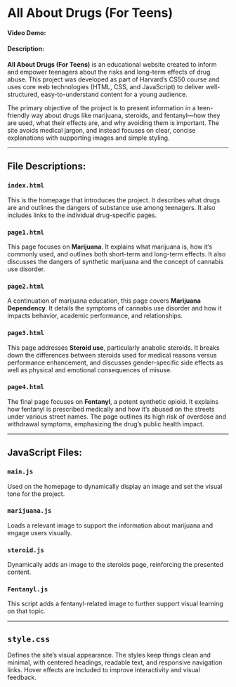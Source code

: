 # All About Drugs (For Teens)
#### Video Demo: <URL HERE>
#### Description:

**All About Drugs (For Teens)** is an educational website created to inform and empower teenagers about the risks and long-term effects of drug abuse. This project was developed as part of Harvard’s CS50 course and uses core web technologies (HTML, CSS, and JavaScript) to deliver well-structured, easy-to-understand content for a young audience.

The primary objective of the project is to present information in a teen-friendly way about drugs like marijuana, steroids, and fentanyl—how they are used, what their effects are, and why avoiding them is important. The site avoids medical jargon, and instead focuses on clear, concise explanations with supporting images and simple styling.

---

## File Descriptions:

### `index.html`
This is the homepage that introduces the project. It describes what drugs are and outlines the dangers of substance use among teenagers. It also includes links to the individual drug-specific pages.

### `page1.html`
This page focuses on **Marijuana**. It explains what marijuana is, how it’s commonly used, and outlines both short-term and long-term effects. It also discusses the dangers of synthetic marijuana and the concept of cannabis use disorder.

### `page2.html`
A continuation of marijuana education, this page covers **Marijuana Dependency**. It details the symptoms of cannabis use disorder and how it impacts behavior, academic performance, and relationships.

### `page3.html`
This page addresses **Steroid use**, particularly anabolic steroids. It breaks down the differences between steroids used for medical reasons versus performance enhancement, and discusses gender-specific side effects as well as physical and emotional consequences of misuse.

### `page4.html`
The final page focuses on **Fentanyl**, a potent synthetic opioid. It explains how fentanyl is prescribed medically and how it’s abused on the streets under various street names. The page outlines its high risk of overdose and withdrawal symptoms, emphasizing the drug’s public health impact.

---

## JavaScript Files:

### `main.js`
Used on the homepage to dynamically display an image and set the visual tone for the project.

### `marijuana.js`
Loads a relevant image to support the information about marijuana and engage users visually.

### `steroid.js`
Dynamically adds an image to the steroids page, reinforcing the presented content.

### `Fentanyl.js`
This script adds a fentanyl-related image to further support visual learning on that topic.

---

## `style.css`
Defines the site’s visual appearance. The styles keep things clean and minimal, with centered headings, readable text, and responsive navigation links. Hover effects are included to improve interactivity and visual feedback.
